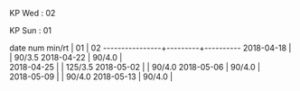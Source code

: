 KP Wed : 02

KP Sun : 01

date num min/rt |    01   |    02 
----------------+---------+----------
2018-04-18      |         |  90/3.5
2018-04-22      |  90/4.0 |        
2018-04-25      |         | 125/3.5
2018-05-02      |         |  90/4.0
2018-05-06      |  90/4.0 |        
2018-05-09      |         |  90/4.0
2018-05-13      |  90/4.0 |        

